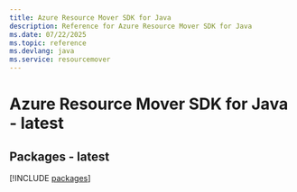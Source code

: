 ```yaml
---
title: Azure Resource Mover SDK for Java
description: Reference for Azure Resource Mover SDK for Java
ms.date: 07/22/2025
ms.topic: reference
ms.devlang: java
ms.service: resourcemover
---
```

# Azure Resource Mover SDK for Java - latest
## Packages - latest
[!INCLUDE [packages](resource-mover-index.md)]